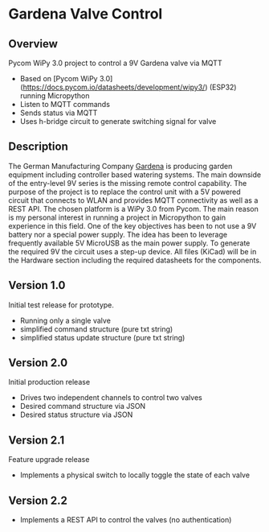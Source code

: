 # Gardena Valve Control
## Overview
Pycom WiPy 3.0 project to control a 9V Gardena valve via MQTT

- Based on [Pycom WiPy 3.0] (https://docs.pycom.io/datasheets/development/wipy3/) (ESP32) running Micropython
- Listen to MQTT commands
- Sends status via MQTT
- Uses h-bridge circuit to generate switching signal for valve

## Description
The German Manufacturing Company [Gardena](https://en.wikipedia.org/wiki/Gardena_(company)) is producing garden equipment including controller based watering systems. The main downside of the entry-level 9V series is the missing remote control capability.
The purpose of the project is to replace the control unit with a 5V powered circuit that connects to WLAN and provides MQTT connectivity as well as a REST API.
The chosen platform is a WiPy 3.0 from Pycom. The main reason is my personal interest in running a project in Micropython to gain experience in this field.
One of the key objectives has been to not use a 9V  battery nor a special power supply. The idea has been to leverage frequently available 5V MicroUSB as the main power supply. To generate the required 9V the circuit uses a step-up device.
All files (KiCad) will be in the Hardware section including the required datasheets for the components.

## Version 1.0
Initial test release for prototype.
- Running only a single valve
- simplified command structure (pure txt string)
- simplified status update structure (pure txt string)

## Version 2.0
Initial production release
- Drives two independent channels to control two valves
- Desired command structure via JSON
- Desired status structure via JSON

## Version 2.1
Feature upgrade release
- Implements a physical switch to locally toggle the state of each valve

## Version 2.2
- Implements a REST API to control the valves (no authentication)